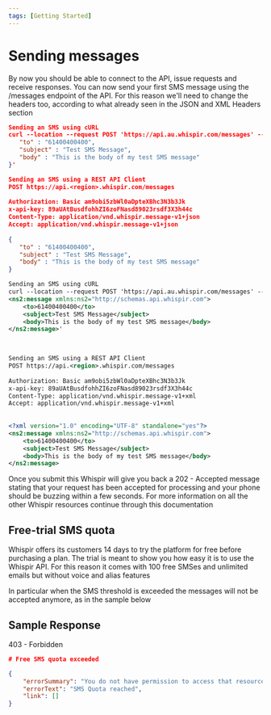 ```yaml
---
tags: [Getting Started]
---
```


# Sending messages

By now you should be able to connect to the API, issue requests and receive responses. You can now send your first SMS message using the /messages endpoint of the API. For this reason we'll need to change the headers too, according to what already seen in the JSON and XML Headers section
```JSON
Sending an SMS using cURL
curl --location --request POST 'https://api.au.whispir.com/messages' --header 'x-api-key: 89aUAtBusdfohhZI6zoFNasd89023rsdf3X3h44c' --header 'Authorization: Basic am9obi5zbWl0aDpteXBhc3N3b3Jk' --header 'Content-Type: application/vnd.whispir.message-v1+json' --header 'Accept: application/vnd.whispir.message-v1+json' --data-raw '{
   "to" : "61400400400",
   "subject" : "Test SMS Message",
   "body" : "This is the body of my test SMS message"
}'

Sending an SMS using a REST API Client
POST https://api.<region>.whispir.com/messages
 
Authorization: Basic am9obi5zbWl0aDpteXBhc3N3b3Jk
x-api-key: 89aUAtBusdfohhZI6zoFNasd89023rsdf3X3h44c
Content-Type: application/vnd.whispir.message-v1+json
Accept: application/vnd.whispir.message-v1+json
 
{
   "to" : "61400400400",
   "subject" : "Test SMS Message",
   "body" : "This is the body of my test SMS message"
}
```
```XML
Sending an SMS using cURL
curl --location --request POST 'https://api.au.whispir.com/messages' --header 'x-api-key: 89aUAtBusdfohhZI6zoFNasd89023rsdf3X3h44c' --header 'Authorization: Basic am9obi5zbWl0aDpteXBhc3N3b3Jk' --header 'Content-Type: application/vnd.whispir.message-v1+xml' --header 'Accept: application/vnd.whispir.message-v1+xml' --data-raw '<?xml version="1.0" encoding="UTF-8" standalone="yes"?>
<ns2:message xmlns:ns2="http://schemas.api.whispir.com">
    <to>61400400400</to>
    <subject>Test SMS Message</subject>
    <body>This is the body of my test SMS message</body>
</ns2:message>'

 

Sending an SMS using a REST API Client
POST https://api.<region>.whispir.com/messages
 
Authorization: Basic am9obi5zbWl0aDpteXBhc3N3b3Jk
x-api-key: 89aUAtBusdfohhZI6zoFNasd89023rsdf3X3h44c
Content-Type: application/vnd.whispir.message-v1+xml
Accept: application/vnd.whispir.message-v1+xml
 
 
<?xml version="1.0" encoding="UTF-8" standalone="yes"?>
<ns2:message xmlns:ns2="http://schemas.api.whispir.com">
    <to>61400400400</to>
    <subject>Test SMS Message</subject>
    <body>This is the body of my test SMS message</body>
</ns2:message>
```
Once you submit this Whispir will give you back a 202 - Accepted message stating that your request has been accepted for processing and your phone should be buzzing within a few seconds. For more information on all the other Whispir resources continue through this documentation

## Free-trial SMS quota
Whispir offers its customers 14 days to try the platform for free before purchasing a plan. The trial is meant to show you how easy it is to use the Whispir API. For this reason it comes with 100 free SMSes and unlimited emails but without voice and alias features

In particular when the SMS threshold is exceeded the messages will not be accepted anymore, as in the sample below

## Sample Response
403 - Forbidden
```json
# Free SMS quota exceeded

{
    "errorSummary": "You do not have permission to access that resource or perform that function. Please contact your system administrator for support@whispir.com",
    "errorText": "SMS Quota reached",
    "link": []
}
```